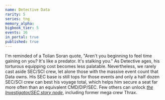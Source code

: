 ```yaml
---
name: Detective Data
rarity: 5
series: tng
memory_alpha:
bigbook_tier: 5
events: 16
in_portal: true
published: true
---
```


I'm reminded of a Tolian Soran quote, "Aren't you beginning to feel time gaining on you? It's like a predator. It's stalking you." As Detective ages, his torturous equipping cost becomes less palatable. Nevertheless, we rarely cast aside SEC/SCI crew, let alone those with the massive event count that Data owns. His SEC base is still tops for those events and only a half dozen SEC/SCI crew can best his voyage total, which helps him secure a seat far more often than an equivalent CMD/DIP/SEC. Few others can unlock [_the Investigator/SEC story node_](https://stt.wiki/wiki/Rabid_Fans), including former mega crew Thrax.
